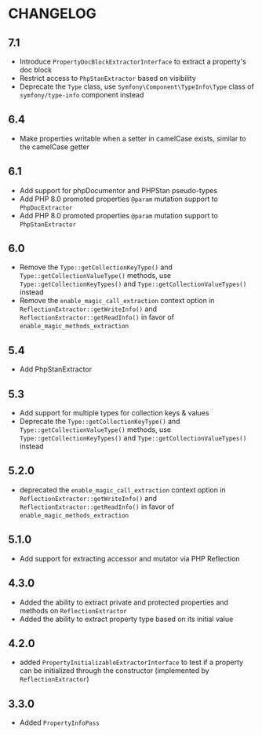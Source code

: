 CHANGELOG
=========

7.1
---

 * Introduce `PropertyDocBlockExtractorInterface` to extract a property's doc block
 * Restrict access to `PhpStanExtractor` based on visibility
 * Deprecate the `Type` class, use `Symfony\Component\TypeInfo\Type` class of `symfony/type-info` component instead

6.4
---

 * Make properties writable when a setter in camelCase exists, similar to the camelCase getter

6.1
---

 * Add support for phpDocumentor and PHPStan pseudo-types
 * Add PHP 8.0 promoted properties `@param` mutation support to `PhpDocExtractor`
 * Add PHP 8.0 promoted properties `@param` mutation support to `PhpStanExtractor`

6.0
---

 * Remove the `Type::getCollectionKeyType()` and `Type::getCollectionValueType()` methods, use `Type::getCollectionKeyTypes()` and `Type::getCollectionValueTypes()` instead
 * Remove the `enable_magic_call_extraction` context option in `ReflectionExtractor::getWriteInfo()` and `ReflectionExtractor::getReadInfo()` in favor of `enable_magic_methods_extraction`

5.4
---

 * Add PhpStanExtractor

5.3
---

 * Add support for multiple types for collection keys & values
 * Deprecate the `Type::getCollectionKeyType()` and `Type::getCollectionValueType()` methods, use `Type::getCollectionKeyTypes()` and `Type::getCollectionValueTypes()` instead

5.2.0
-----

 * deprecated the `enable_magic_call_extraction` context option in `ReflectionExtractor::getWriteInfo()` and `ReflectionExtractor::getReadInfo()` in favor of `enable_magic_methods_extraction`

5.1.0
-----

 * Add support for extracting accessor and mutator via PHP Reflection

4.3.0
-----

 * Added the ability to extract private and protected properties and methods on `ReflectionExtractor`
 * Added the ability to extract property type based on its initial value

4.2.0
-----

 * added `PropertyInitializableExtractorInterface` to test if a property can be initialized through the constructor (implemented by `ReflectionExtractor`)

3.3.0
-----

 * Added `PropertyInfoPass`
